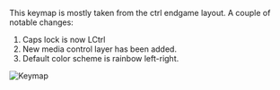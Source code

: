 This keymap is mostly taken from the ctrl endgame layout. A couple of notable changes:

1. Caps lock is now LCtrl
2. New media control layer has been added.
3. Default color scheme is rainbow left-right.

![Keymap](https://imgur.com/WPHvOv3.png)

